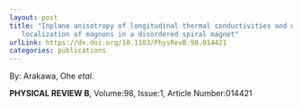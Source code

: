 ```yaml
---
layout: post
title: "Inplane anisotropy of longitudinal thermal conductivities and weak
   localization of magnons in a disordered spiral magnet"
urlLink: https://dx.doi.org/10.1103/PhysRevB.98.014421
categories: publications
---
```

By: Arakawa, Ohe *etal*.

**PHYSICAL REVIEW B**, Volume:98, Issue:1, Article Number:014421
